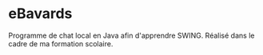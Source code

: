 # eBavards
Programme de chat local en Java afin d'apprendre SWING. Réalisé dans le cadre de ma formation scolaire.
